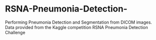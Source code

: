 # RSNA-Pneumonia-Detection-
Performing Pneumonia Detection and Segmentation from DICOM images. Data provided from the Kaggle competition RSNA Pneumonia Detection Challenge
